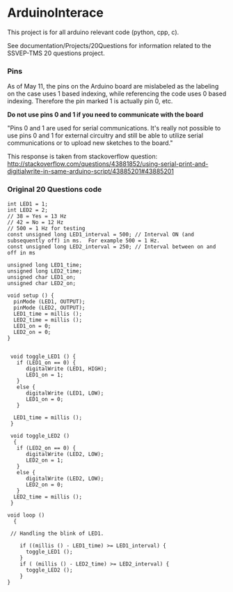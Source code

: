 # ArduinoInterace

This project is for all arduino relevant code (python, cpp, c).

See documentation/Projects/20Questions for information related to the SSVEP-TMS 20 questions project.

### Pins
As of May 11, the pins on the Arduino board are mislabeled as the labeling on the case uses 1 based indexing,
while referencing the code uses 0 based indexing.  Therefore the pin marked 1 is actually pin 0, etc.

**Do not use pins 0 and 1 if you need to communicate with the board**

"Pins 0 and 1 are used for serial communications. It's really not possible to use pins 0 and 1 for external circuitry and still be able to utilize serial communications or to upload new sketches to the board."

This response is taken from stackoverflow question:
http://stackoverflow.com/questions/43881852/using-serial-print-and-digitialwrite-in-same-arduino-script/43885201#43885201



### Original 20 Questions code
    int LED1 = 1;
    int LED2 = 2;
    // 38 = Yes = 13 Hz
    // 42 = No = 12 Hz
    // 500 = 1 Hz for testing
    const unsigned long LED1_interval = 500; // Interval ON (and subsequently off) in ms.  For example 500 = 1 Hz.
    const unsigned long LED2_interval = 250; // Interval between on and off in ms

    unsigned long LED1_time;
    unsigned long LED2_time;
    unsigned char LED1_on;
    unsigned char LED2_on;

    void setup () {
      pinMode (LED1, OUTPUT);
      pinMode (LED2, OUTPUT);
      LED1_time = millis ();
      LED2_time = millis ();
      LED1_on = 0;
      LED2_on = 0;
    }


     void toggle_LED1 () {
       if (LED1_on == 0) {
          digitalWrite (LED1, HIGH);
          LED1_on = 1;
       }
       else {
          digitalWrite (LED1, LOW);
          LED1_on = 0;
       }

      LED1_time = millis ();
     }

     void toggle_LED2 ()
      {
       if (LED2_on == 0) {
          digitalWrite (LED2, LOW);
          LED2_on = 1;
       }
       else {
          digitalWrite (LED2, LOW);
          LED2_on = 0;
       }
      LED2_time = millis ();
     }

    void loop ()
      {

     // Handling the blink of LED1.

        if ((millis () - LED1_time) >= LED1_interval) {
          toggle_LED1 ();
        }
        if ( (millis () - LED2_time) >= LED2_interval) {
          toggle_LED2 ();
        }
    }